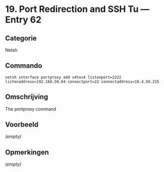 # 19. Port Redirection and SSH Tu — Entry 62

## Categorie

Netsh

## Commando

```
netsh interface portproxy add v4tov4 listenport=2222 listenaddress=192.168.50.64 connectport=22 connectaddress=10.4.50.215
```

## Omschrijving

The portproxy command

## Voorbeeld

_(empty)_

## Opmerkingen

_(empty)_

